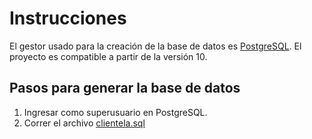 # Instrucciones

El gestor usado para la creación de la base de datos es [PostgreSQL](https://www.postgresql.org/download/).
El proyecto es compatible a partir de la versión 10.

## Pasos para generar la base de datos

1. Ingresar como superusuario en PostgreSQL.
2. Correr el archivo [clientela.sql](clientela.sql)
